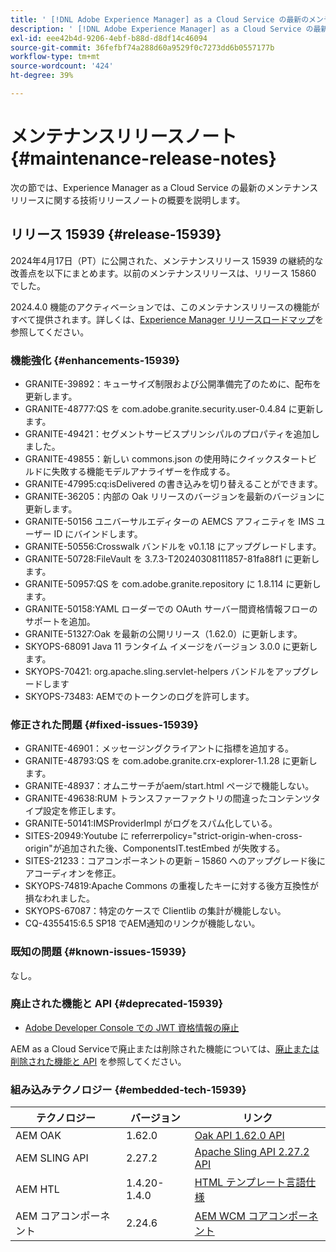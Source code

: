 ```yaml
---
title: ' [!DNL Adobe Experience Manager] as a Cloud Service の最新のメンテナンスリリースノート'
description: ' [!DNL Adobe Experience Manager] as a Cloud Service の最新のメンテナンスリリースノート'
exl-id: eee42b4d-9206-4ebf-b88d-d8df14c46094
source-git-commit: 36fefbf74a288d60a9529f0c7273dd6b0557177b
workflow-type: tm+mt
source-wordcount: '424'
ht-degree: 39%

---
```


# メンテナンスリリースノート {#maintenance-release-notes}

次の節では、Experience Manager as a Cloud Service の最新のメンテナンスリリースに関する技術リリースノートの概要を説明します。

## リリース 15939 {#release-15939}

2024年4月17日（PT）に公開された、メンテナンスリリース 15939 の継続的な改善点を以下にまとめます。以前のメンテナンスリリースは、リリース 15860 でした。

2024.4.0 機能のアクティベーションでは、このメンテナンスリリースの機能がすべて提供されます。詳しくは、[Experience Manager リリースロードマップ](https://experienceleague.adobe.com/docs/experience-manager-release-information/aem-release-updates/update-releases-roadmap.html?lang=ja)を参照してください。

### 機能強化 {#enhancements-15939}

* GRANITE-39892：キューサイズ制限および公開準備完了のために、配布を更新します。
* GRANITE-48777:QS を com.adobe.granite.security.user-0.4.84 に更新します。
* GRANITE-49421：セグメントサービスプリンシパルのプロパティを追加しました。
* GRANITE-49855：新しい commons.json の使用時にクイックスタートビルドに失敗する機能モデルアナライザーを作成する。
* GRANITE-47995:cq:isDelivered の書き込みを切り替えることができます。
* GRANITE-36205：内部の Oak リリースのバージョンを最新のバージョンに更新します。
* GRANITE-50156 ユニバーサルエディターの AEMCS アフィニティを IMS ユーザー ID にバインドします。
* GRANITE-50556:Crosswalk バンドルを v0.1.18 にアップグレードします。
* GRANITE-50728:FileVault を 3.7.3-T20240308111857-81fa88f1 に更新します。
* GRANITE-50957:QS を com.adobe.granite.repository に 1.8.114 に更新します。
* GRANITE-50158:YAML ローダーでの OAuth サーバー間資格情報フローのサポートを追加。
* GRANITE-51327:Oak を最新の公開リリース（1.62.0）に更新します。
* SKYOPS-68091 Java 11 ランタイム イメージをバージョン 3.0.0 に更新します。
* SKYOPS-70421: org.apache.sling.servlet-helpers バンドルをアップグレードします
* SKYOPS-73483: AEMでのトークンのログを許可します。

### 修正された問題 {#fixed-issues-15939}

* GRANITE-46901：メッセージングクライアントに指標を追加する。
* GRANITE-48793:QS を com.adobe.granite.crx-explorer-1.1.28 に更新します。
* GRANITE-48937：オムニサーチがaem/start.html ページで機能しない。
* GRANITE-49638:RUM トランスファーファクトリの間違ったコンテンツタイプ設定を修正します。
* GRANITE-50141:IMSProviderImpl がログをスパム化している。
* SITES-20949:Youtube に referrerpolicy=&quot;strict-origin-when-cross-origin&quot;が追加された後、ComponentsIT.testEmbed が失敗する。
* SITES-21233：コアコンポーネントの更新 – 15860 へのアップグレード後にアコーディオンを修正。
* SKYOPS-74819:Apache Commons の重複したキーに対する後方互換性が損なわれました。
* SKYOPS-67087：特定のケースで Clientlib の集計が機能しない。
* CQ-4355415:6.5 SP18 でAEM通知のリンクが機能しない。

### 既知の問題 {#known-issues-15939}

なし。

### 廃止された機能と API {#deprecated-15939}

* [Adobe Developer Console での JWT 資格情報の廃止](/help/security/jwt-credentials-deprecation-in-adobe-developer-console.md)

AEM as a Cloud Serviceで廃止または削除された機能については、[廃止または削除された機能と API](/help/release-notes/deprecated-removed-features.md) を参照してください。

### 組み込みテクノロジー {#embedded-tech-15939}

| テクノロジー | バージョン | リンク |
|---|---|---|
| AEM OAK | 1.62.0 | [Oak API 1.62.0 API](https://www.javadoc.io/doc/org.apache.jackrabbit/oak-api/1.62.0/index.html) |
| AEM SLING API | 2.27.2 | [Apache Sling API 2.27.2 API](https://www.javadoc.io/doc/org.apache.sling/org.apache.sling.api/latest/index.html) |
| AEM HTL | 1.4.20-1.4.0 | [HTML テンプレート言語仕様](https://github.com/adobe/htl-spec) |
| AEM コアコンポーネント | 2.24.6 | [AEM WCM コアコンポーネント](https://github.com/adobe/aem-core-wcm-components) |
